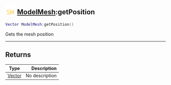 ## <img src="../../.gitbook/assets/shared.png" width="32" height="32" /> [ModelMesh](../modelmesh/README.md):getPosition

```lua
Vector ModelMesh:getPosition()
```

Gets the mesh position

------
## Returns

| Type   | Description |
| ------ | ----------: |
| [Vector](../vector/README.md) | No description |

